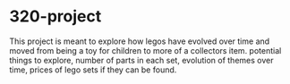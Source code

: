 # 320-project
This project is meant to explore how legos have evolved over time and moved from being a toy for children to more of a collectors item. 
potential things to explore, number of parts in each set, evolution of themes over time, prices of lego sets if they can be found.

